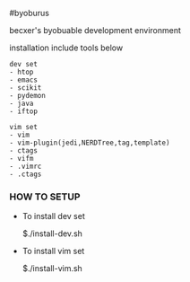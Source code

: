 #byoburus

becxer's byobuable development environment

installation include tools below

    dev set
    - htop
    - emacs
    - scikit
    - pydemon
    - java
    - iftop
    
    vim set
    - vim
    - vim-plugin(jedi,NERDTree,tag,template)
    - ctags
    - vifm
    - .vimrc
    - .ctags

### HOW TO SETUP

 * To install dev set

    $./install-dev.sh
    
 * To install vim set
 
    $./install-vim.sh
